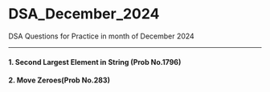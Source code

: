 # DSA_December_2024
DSA Questions for Practice in month of December 2024
<hr>

#### 1. Second Largest Element in String (Prob No.1796)
#### 2. Move Zeroes(Prob No.283)
